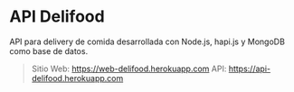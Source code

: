 # API Delifood
API para delivery de comida desarrollada con Node.js, hapi.js y MongoDB como base de datos.

>Sitio Web: https://web-delifood.herokuapp.com
>API: https://api-delifood.herokuapp.com
